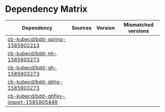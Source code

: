 # Dependency Matrix

Dependency | Sources | Version | Mismatched versions
---------- | ------- | ------- | -------------------
[cb-kubecd/bdd-spring-1585902213](https://github.com/cb-kubecd/bdd-spring-1585902213.git) |  | []() | 
[cb-kubecd/bdd-nh-1585903273](https://github.com/cb-kubecd/bdd-nh-1585903273.git) |  | []() | 
[cb-kubecd/bdd-gh-1585903273](https://github.com/cb-kubecd/bdd-gh-1585903273.git) |  | []() | 
[cb-kubecd/bdd-sbhg-1585903273](https://github.com/cb-kubecd/bdd-sbhg-1585903273.git) |  | []() | 
[cb-kubecd/bdd-ghfjxy-import-1585905449](https://github.com/cb-kubecd/bdd-ghfjxy-import-1585905449.git) |  | []() | 
